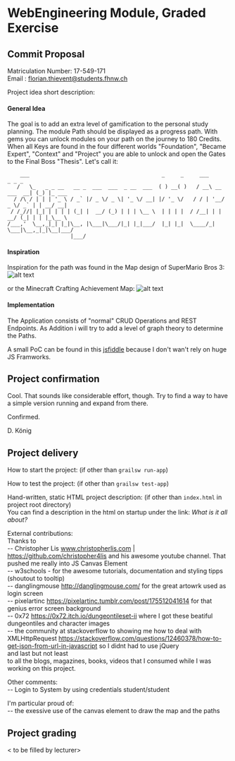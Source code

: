 # WebEngineering Module, Graded Exercise

## Commit Proposal

Matriculation Number: 17-549-171  
Email               : florian.thievent@students.fhnw.ch

Project idea short description: 

#### General Idea
The goal is to add an extra level of gamification to the personal study planning. The module Path should be displayed as a progress path. With gems you can unlock modules on your path on the journey to 180 Credits. When all Keys are found in the four different worlds "Foundation", "Became Expert", "Context" and "Project" you are able to unlock and open the Gates to the Final Boss "Thesis".
Let's call it:  

```
    ___                                          _     _     ___             _ _ _       
   /   \_   _ _ __   __ _  ___  ___  _ __  ___  ( ) __( )   / __\ __ ___  __| (_) |_ ___ 
  / /\ / | | | '_ \ / _` |/ _ \/ _ \| '_ \/ __| |/ '_ \/   / / | '__/ _ \/ _` | | __/ __|
 / /_//| |_| | | | | (_| |  __/ (_) | | | \__ \  | | | |  / /__| | |  __/ (_| | | |_\__ \
/___,'  \__,_|_| |_|\__, |\___|\___/|_| |_|___/  |_| |_|  \____/_|  \___|\__,_|_|\__|___/
                    |___/                                                                                                                  
```

#### Inspiration
Inspiration for the path was found in the Map design of SuperMario Bros 3:
![alt text](https://proxy.duckduckgo.com/iu/?u=https%3A%2F%2Ftse2.mm.bing.net%2Fth%3Fid%3DOIP.YULN5mCL_ST697b7LPuH5gHaEl%26pid%3DApi&f=1 "SuperMario 2 Map Design")


or the Minecraft Crafting Achievement Map:
![alt text](https://proxy.duckduckgo.com/iu/?u=https%3A%2F%2Fguides.gamepressure.com%2Fminecraft%2Fgfx%2Fword%2F857280359.jpg&f=1 "Minecraft Achievement Map")

#### Implementation
The Application consists of "normal" CRUD Operations and REST Endpoints. As Addition i will try to add a level of graph theory to determine the Paths. 

A small PoC can be found in this [jsfiddle](https://jsfiddle.net/lichtwellenreiter/vr5e7fg3/) because I don't wan't rely on huge JS Framworks.

## Project confirmation

Cool. That sounds like considerable effort, though.
Try to find a way to have a simple version running and expand from there.

Confirmed.

D. König


## Project delivery <to be filled by student>

How to start the project: (if other than `grailsw run-app`)

How to test the project:  (if other than `grailsw test-app`)

Hand-written, static HTML 
project description:      (if other than `index.html` in project root directory)  
You can find a description in the html on startup under the link: _What is it all about?_

External contributions:  
Thanks to  
-- Christopher Lis www.christopherlis.com | https://github.com/christopher4lis and his awesome youtube channel. That pushed me really into JS Canvas Element  
-- w3schools - for the awesome tutorials, documentation and styling tipps (shoutout to tooltip)  
-- danglingmouse http://danglingmouse.com/ for the great artowrk used as login screen  
-- pixelartinc https://pixelartinc.tumblr.com/post/175512041614 for that genius error screen background  
-- 0x72 https://0x72.itch.io/dungeontileset-ii where I got these beatiful dungeontiles and character images  
-- the community at stackoverflow to showing me how to deal with XMLHttpRequest https://stackoverflow.com/questions/12460378/how-to-get-json-from-url-in-javascript so I didnt had to use jQuery  
and last but not least  
to all the blogs, magazines, books, videos that I consumed while I was working on this project.

Other comments:  
-- Login to System by using credentials student/student

I'm particular proud of:  
-- the exessive use of the canvas element to draw the map and the paths


## Project grading 

< to be filled by lecturer>
